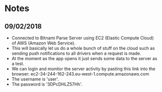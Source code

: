 # Notes
## 09/02/2018
- Connected to Bitnami Parse Server using EC2 (Elastic Compute Cloud) of AWS (Amazon Web Service).
- This will basically let us do a whole bunch of stuff on the cloud such as sending push notifications to all drivers when a request is made.
- At the moment as the app opens it just sends some data to the server as a test.
- We can login and monitor the server activity by pasting this link into the browser: ec2-34-244-162-243.eu-west-1.compute.amazonaws.com
- The username is 'user'.
- The password is '3DPcDHLZ57Hh'.